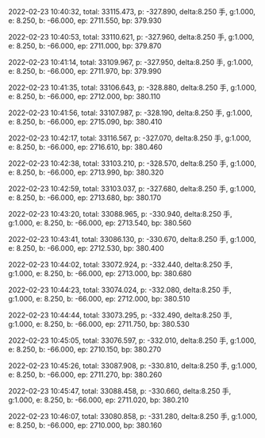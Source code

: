 2022-02-23 10:40:32, total: 33115.473, p: -327.890, delta:8.250 手, g:1.000, e: 8.250, b: -66.000, ep: 2711.550, bp: 379.930

2022-02-23 10:40:53, total: 33110.621, p: -327.960, delta:8.250 手, g:1.000, e: 8.250, b: -66.000, ep: 2711.000, bp: 379.870

2022-02-23 10:41:14, total: 33109.967, p: -327.950, delta:8.250 手, g:1.000, e: 8.250, b: -66.000, ep: 2711.970, bp: 379.990

2022-02-23 10:41:35, total: 33106.643, p: -328.880, delta:8.250 手, g:1.000, e: 8.250, b: -66.000, ep: 2712.000, bp: 380.110

2022-02-23 10:41:56, total: 33107.987, p: -328.190, delta:8.250 手, g:1.000, e: 8.250, b: -66.000, ep: 2715.090, bp: 380.410

2022-02-23 10:42:17, total: 33116.567, p: -327.070, delta:8.250 手, g:1.000, e: 8.250, b: -66.000, ep: 2716.610, bp: 380.460

2022-02-23 10:42:38, total: 33103.210, p: -328.570, delta:8.250 手, g:1.000, e: 8.250, b: -66.000, ep: 2713.990, bp: 380.320

2022-02-23 10:42:59, total: 33103.037, p: -327.680, delta:8.250 手, g:1.000, e: 8.250, b: -66.000, ep: 2713.680, bp: 380.170

2022-02-23 10:43:20, total: 33088.965, p: -330.940, delta:8.250 手, g:1.000, e: 8.250, b: -66.000, ep: 2713.540, bp: 380.560

2022-02-23 10:43:41, total: 33086.130, p: -330.670, delta:8.250 手, g:1.000, e: 8.250, b: -66.000, ep: 2712.530, bp: 380.400

2022-02-23 10:44:02, total: 33072.924, p: -332.440, delta:8.250 手, g:1.000, e: 8.250, b: -66.000, ep: 2713.000, bp: 380.680

2022-02-23 10:44:23, total: 33074.024, p: -332.080, delta:8.250 手, g:1.000, e: 8.250, b: -66.000, ep: 2712.000, bp: 380.510

2022-02-23 10:44:44, total: 33073.295, p: -332.490, delta:8.250 手, g:1.000, e: 8.250, b: -66.000, ep: 2711.750, bp: 380.530

2022-02-23 10:45:05, total: 33076.597, p: -332.010, delta:8.250 手, g:1.000, e: 8.250, b: -66.000, ep: 2710.150, bp: 380.270

2022-02-23 10:45:26, total: 33087.908, p: -330.810, delta:8.250 手, g:1.000, e: 8.250, b: -66.000, ep: 2711.270, bp: 380.260

2022-02-23 10:45:47, total: 33088.458, p: -330.660, delta:8.250 手, g:1.000, e: 8.250, b: -66.000, ep: 2711.020, bp: 380.210

2022-02-23 10:46:07, total: 33080.858, p: -331.280, delta:8.250 手, g:1.000, e: 8.250, b: -66.000, ep: 2710.000, bp: 380.160